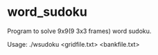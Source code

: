 # word_sudoku
Program to solve 9x9(9 3x3 frames) word sudoku.

Usage: ./wsudoku <gridfile.txt> <bankfile.txt>
